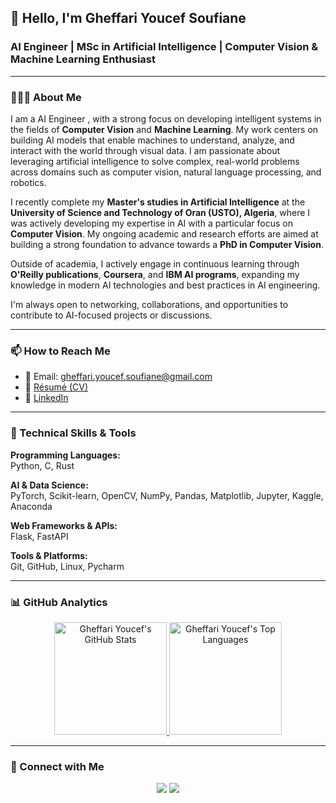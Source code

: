 ## 👋 Hello, I'm Gheffari Youcef Soufiane  
### AI Engineer | MSc in Artificial Intelligence | Computer Vision & Machine Learning Enthusiast

---

### 👨🏻‍💻 About Me

I am a AI Engineer , with a strong focus on developing intelligent systems in the fields of **Computer Vision** and **Machine Learning**. My work centers on building AI models that enable machines to understand, analyze, and interact with the world through visual data. I am passionate about leveraging artificial intelligence to solve complex, real-world problems across domains such as computer vision, natural language processing, and robotics.

I recently complete my **Master's studies in Artificial Intelligence** at the **University of Science and Technology of Oran (USTO), Algeria**, where I was actively developing my expertise in AI with a particular focus on **Computer Vision**. My ongoing academic and research efforts are aimed at building a strong foundation to advance towards a **PhD in Computer Vision**.

Outside of academia, I actively engage in continuous learning through **O'Reilly publications**, **Coursera**, and **IBM AI programs**, expanding my knowledge in modern AI technologies and best practices in AI engineering.

I'm always open to networking, collaborations, and opportunities to contribute to AI-focused projects or discussions.

---

### 📫 How to Reach Me
- 📧 Email: [gheffari.youcef.soufiane@gmail.com](mailto:gheffari.youcef.soufiane@gmail.com)  
- 📄 [Résumé (CV)](https://github.com/youcefgheffari3/portfolio/raw/master/Gheffari_Youcef_Resume.pdf)
- 🤝 [LinkedIn](https://linkedin.com/in/gheffari-youcef-soufiane-05947522a)  

---

### 🔧 Technical Skills & Tools

**Programming Languages:**  
Python, C, Rust

**AI & Data Science:**  
PyTorch, Scikit-learn, OpenCV, NumPy, Pandas, Matplotlib, Jupyter, Kaggle, Anaconda

**Web Frameworks & APIs:**  
Flask, FastAPI  

**Tools & Platforms:**  
Git, GitHub, Linux, Pycharm  

---

### 📊 GitHub Analytics

<p align="center">
<a href="https://github.com/youcefgheffari3">
  <img height="180em" src="https://github-readme-stats.vercel.app/api?username=youcefgheffari3&show_icons=true&theme=vue-dark&count_private=true" alt="Gheffari Youcef's GitHub Stats" />
  <img height="180em" src="https://github-readme-stats.vercel.app/api/top-langs/?username=youcefgheffari3&theme=vue-dark&layout=compact" alt="Gheffari Youcef's Top Languages" />
</a>
</p>

---

### 🤝 Connect with Me

<p align="center">
<a href="https://linkedin.com/in/gheffari-youcef-soufiane-05947522a"><img src="https://img.shields.io/badge/-Gheffari%20Youcef-0077B5?style=flat&logo=Linkedin&logoColor=white"/></a>
<a href="mailto:gheffari.youcef.soufiane@gmail.com"><img src="https://img.shields.io/badge/-gheffari.youcef.soufiane@gmail.com-D14836?style=flat&logo=Gmail&logoColor=white"/></a>
</p>
